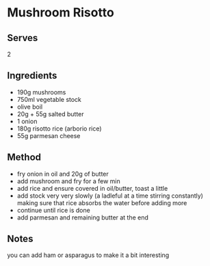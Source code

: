 # Mushroom Risotto

## Serves
2

## Ingredients
 - 190g mushrooms
 - 750ml vegetable stock
 - olive boil
 - 20g + 55g salted butter
 - 1 onion
 - 180g risotto rice (arborio rice)
 - 55g parmesan cheese

## Method
 - fry onion in oil and 20g of butter
 - add mushroom and fry for a few min
 - add rice and ensure covered in oil/butter, toast a little
 - add stock very very slowly (a ladleful at a time stirring constantly) making sure that rice absorbs the water before adding more
 - continue until rice is done
 - add parmesan and remaining butter at the end

## Notes
you can add ham or asparagus to make it a bit interesting
